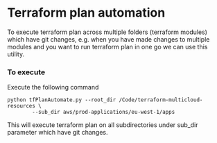# Terraform plan automation
To execute terraform plan across multiple folders (terraform modules) which have git changes, e.g. when you have made changes to multiple modules and you want to run terraform plan in one go we can use this utility.


### To execute

Execute the following command
```shell
python tfPlanAutomate.py --root_dir /Code/terraform-multicloud-resources \
        --sub_dir aws/prod-applications/eu-west-1/apps
```
This will execute terraform plan on all subdirectories under sub_dir parameter which have 
git changes.